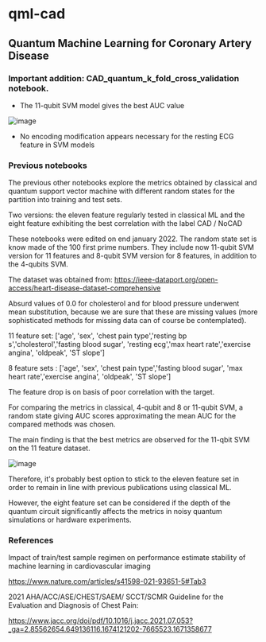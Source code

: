 # qml-cad

## Quantum Machine Learning  for Coronary Artery Disease

### Important addition: CAD_quantum_k_fold_cross_validation notebook.

- The 11-qubit SVM model gives the best AUC value

![image](https://user-images.githubusercontent.com/29145045/214704051-3f298986-47dc-4aa7-91d8-44d091252721.png)

-  No encoding modification appears necessary for the resting ECG feature in SVM models


### Previous notebooks

The previous other notebooks explore the metrics obtained by classical and quantum support vector machine with different random states for the partition into training and test sets.

Two versions: the eleven feature regularly tested in classical ML and the eight feature exhibiting the best correlation with the label CAD / NoCAD

These notebooks were edited on end january 2022. The random state set is know made of the 100 first prime numbers. They include now 11-qubit SVM version for 11 features and 8-qubit SVM version for 8 features, in addition to the 4-qubits SVM. 

The dataset was obtained  from: https://ieee-dataport.org/open-access/heart-disease-dataset-comprehensive

Absurd values of 0.0 for cholesterol and for blood pressure underwent mean substitution, because we are sure that these are missing values (more sophisticated methods for missing data can of course be contemplated).

11 feature set: ['age', 'sex', 'chest pain type','resting bp s','cholesterol','fasting blood sugar',
                 'resting ecg','max heart rate','exercise angina', 'oldpeak', 'ST slope'] 

8 feature sets : ['age', 'sex', 'chest pain type','fasting blood sugar',
                 'max heart rate','exercise angina', 'oldpeak', 'ST slope'] 

The feature drop is on basis of poor correlation with the target.

For comparing the metrics in classical, 4-qubit and 8 or 11-qubit SVM, a random state giving AUC scores approximating the mean AUC for the compared methods was chosen.

The main finding is that the best metrics are observed for the 11-qbit SVM on the 11 feature dataset.

![image](https://user-images.githubusercontent.com/29145045/215255809-1b6aa076-098c-4f86-b676-295ab92e9c7e.png)

Therefore, it's probably best option to stick to the eleven feature set in order to remain in line with previous publications using classical ML. 

However, the eight feature set can be considered if the depth of the quantum circuit significantly affects the metrics in noisy quantum simulations or hardware experiments.


### References

Impact of train/test sample regimen on performance estimate stability of machine learning in cardiovascular imaging

https://www.nature.com/articles/s41598-021-93651-5#Tab3

2021 AHA/ACC/ASE/CHEST/SAEM/
SCCT/SCMR Guideline for the
Evaluation and Diagnosis of Chest Pain:

https://www.jacc.org/doi/pdf/10.1016/j.jacc.2021.07.053?_ga=2.85562654.649136116.1674121202-7665523.1671358677
